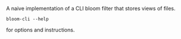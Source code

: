 A naive implementation of a CLI bloom filter that stores
views of files.

```
bloom-cli --help
```

for options and instructions.
